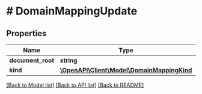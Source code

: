# # DomainMappingUpdate

## Properties

Name | Type | Description | Notes
------------ | ------------- | ------------- | -------------
**document_root** | **string** |  | [optional]
**kind** | [**\OpenAPI\Client\Model\DomainMappingKind**](DomainMappingKind.md) |  | [optional]

[[Back to Model list]](../../README.md#models) [[Back to API list]](../../README.md#endpoints) [[Back to README]](../../README.md)
